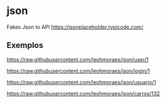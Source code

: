 # json
Fakes Json to API https://jsonplaceholder.typicode.com/

## Exemplos

https://raw.githubusercontent.com/leohmoraes/json/user/1

https://raw.githubusercontent.com/leohmoraes/json/login/1

https://raw.githubusercontent.com/leohmoraes/json/usuario/1

https://raw.githubusercontent.com/leohmoraes/json/carros/132
